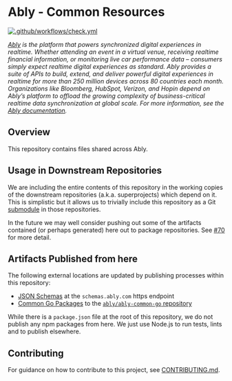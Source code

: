 # Ably - Common Resources

[![.github/workflows/check.yml](https://github.com/ably/ably-common/actions/workflows/check.yml/badge.svg)](https://github.com/ably/ably-common/actions/workflows/check.yml)

_[Ably](https://ably.com) is the platform that powers synchronized digital experiences in realtime. Whether attending an event in a virtual venue, receiving realtime financial information, or monitoring live car performance data – consumers simply expect realtime digital experiences as standard. Ably provides a suite of APIs to build, extend, and deliver powerful digital experiences in realtime for more than 250 million devices across 80 countries each month. Organizations like Bloomberg, HubSpot, Verizon, and Hopin depend on Ably’s platform to offload the growing complexity of business-critical realtime data synchronization at global scale. For more information, see the [Ably documentation](https://ably.com/documentation)._

## Overview

This repository contains files shared across Ably.

## Usage in Downstream Repositories

We are including the entire contents of this repository in the working copies of the downstream repositories (a.k.a. superprojects) which depend on it. This is simplistic but it allows us to trivially include this repository as a Git [submodule](https://git-scm.com/docs/gitsubmodules) in those repositories.

In the future we may well consider pushing out some of the artifacts contained (or perhaps generated) here out to package repositories.
See [#70](https://github.com/ably/ably-common/issues/70) for more detail.

## Artifacts Published from here

The following external locations are updated by publishing processes within this repository:

- [JSON Schemas](json-schemas/) at the `schemas.ably.com` https endpoint
- [Common Go Packages](protocol/) to the [`ably/ably-common-go` repository](https://github.com/ably/ably-common-go)

While there is a `package.json` file at the root of this repository, we do not publish any npm packages from here.
We just use Node.js to run tests, lints and to publish elsewhere.

## Contributing

For guidance on how to contribute to this project, see [CONTRIBUTING.md](CONTRIBUTING.md).
